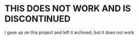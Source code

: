# THIS DOES NOT WORK AND IS DISCONTINUED

I gave up on this project and left it archived, but it does not work
